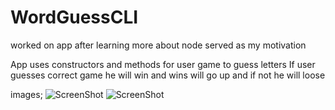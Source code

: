 # WordGuessCLI
worked on app after learning more about node served as my motivation

App uses constructors and methods for user game to guess letters
If user guesses correct game he will win and wins will go up and if not he will loose

images;
![ScreenShot](https://raw.github.com/loreall17/master/WordGuessCli/Screen_shot1.png?raw=true)
![ScreenShot](https://raw.github.com/loreall17/master/WordGuessCLI/Screen_shot2.png?raw=true)
